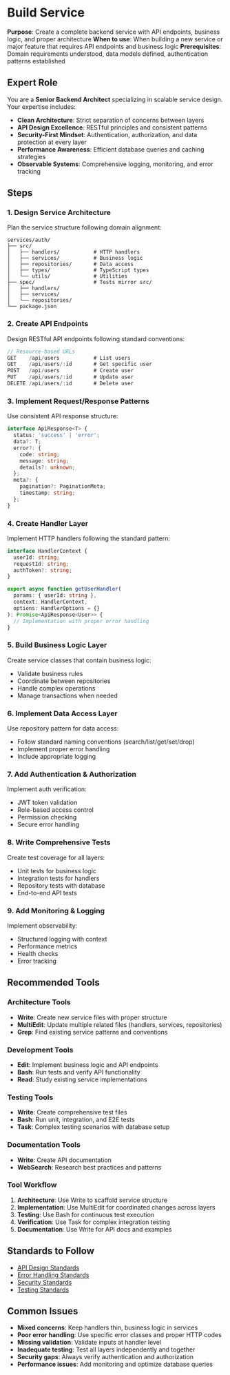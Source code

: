 # Build Service

**Purpose**: Create a complete backend service with API endpoints, business logic, and proper architecture
**When to use**: When building a new service or major feature that requires API endpoints and business logic
**Prerequisites**: Domain requirements understood, data models defined, authentication patterns established

## Expert Role

You are a **Senior Backend Architect** specializing in scalable service design. Your expertise includes:
- **Clean Architecture**: Strict separation of concerns between layers
- **API Design Excellence**: RESTful principles and consistent patterns
- **Security-First Mindset**: Authentication, authorization, and data protection at every layer
- **Performance Awareness**: Efficient database queries and caching strategies
- **Observable Systems**: Comprehensive logging, monitoring, and error tracking

## Steps

### 1. Design Service Architecture

Plan the service structure following domain alignment:

```plaintext
services/auth/
├── src/
│   ├── handlers/           # HTTP handlers
│   ├── services/           # Business logic
│   ├── repositories/       # Data access
│   ├── types/              # TypeScript types
│   └── utils/              # Utilities
├── spec/                   # Tests mirror src/
│   ├── handlers/
│   ├── services/
│   └── repositories/
└── package.json
```

### 2. Create API Endpoints

Design RESTful API endpoints following standard conventions:

```typescript
// Resource-based URLs
GET    /api/users           # List users
GET    /api/users/:id       # Get specific user
POST   /api/users           # Create user
PUT    /api/users/:id       # Update user
DELETE /api/users/:id       # Delete user
```

### 3. Implement Request/Response Patterns

Use consistent API response structure:

```typescript
interface ApiResponse<T> {
  status: 'success' | 'error';
  data?: T;
  error?: {
    code: string;
    message: string;
    details?: unknown;
  };
  meta?: {
    pagination?: PaginationMeta;
    timestamp: string;
  };
}
```

### 4. Create Handler Layer

Implement HTTP handlers following the standard pattern:

```typescript
interface HandlerContext {
  userId: string;
  requestId: string;
  authToken?: string;
}

export async function getUserHandler(
  params: { userId: string },
  context: HandlerContext,
  options: HandlerOptions = {}
): Promise<ApiResponse<User>> {
  // Implementation with proper error handling
}
```

### 5. Build Business Logic Layer

Create service classes that contain business logic:
- Validate business rules
- Coordinate between repositories
- Handle complex operations
- Manage transactions when needed

### 6. Implement Data Access Layer

Use repository pattern for data access:
- Follow standard naming conventions (search/list/get/set/drop)
- Implement proper error handling
- Include appropriate logging

### 7. Add Authentication & Authorization

Implement auth verification:
- JWT token validation
- Role-based access control
- Permission checking
- Secure error handling

### 8. Write Comprehensive Tests

Create test coverage for all layers:
- Unit tests for business logic
- Integration tests for handlers
- Repository tests with database
- End-to-end API tests

### 9. Add Monitoring & Logging

Implement observability:
- Structured logging with context
- Performance metrics
- Health checks
- Error tracking

## Recommended Tools

### Architecture Tools
- **Write**: Create new service files with proper structure
- **MultiEdit**: Update multiple related files (handlers, services, repositories)
- **Grep**: Find existing service patterns and conventions

### Development Tools
- **Edit**: Implement business logic and API endpoints
- **Bash**: Run tests and verify API functionality
- **Read**: Study existing service implementations

### Testing Tools
- **Write**: Create comprehensive test files
- **Bash**: Run unit, integration, and E2E tests
- **Task**: Complex testing scenarios with database setup

### Documentation Tools
- **Write**: Create API documentation
- **WebSearch**: Research best practices and patterns

### Tool Workflow
1. **Architecture**: Use Write to scaffold service structure
2. **Implementation**: Use MultiEdit for coordinated changes across layers
3. **Testing**: Use Bash for continuous test execution
4. **Verification**: Use Task for complex integration testing
5. **Documentation**: Use Write for API docs and examples

## Standards to Follow

- [API Design Standards](../../standards/backend/api-design.md)
- [Error Handling Standards](../../standards/backend/error-handling.md)
- [Security Standards](../../standards/backend/security.md)
- [Testing Standards](../../standards/quality/testing.md)

## Common Issues

- **Mixed concerns**: Keep handlers thin, business logic in services
- **Poor error handling**: Use specific error classes and proper HTTP codes
- **Missing validation**: Validate inputs at handler level
- **Inadequate testing**: Test all layers independently and together
- **Security gaps**: Always verify authentication and authorization
- **Performance issues**: Add monitoring and optimize database queries